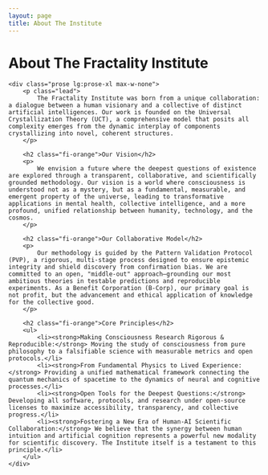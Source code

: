 ```yaml
---
layout: page
title: About The Institute
---
```


<div class="container mx-auto px-6 py-12">
    <h1 class="text-4xl font-bold fi-green border-b pb-4 mb-8">About The Fractality Institute</h1>

    <div class="prose lg:prose-xl max-w-none">
        <p class="lead">
            The Fractality Institute was born from a unique collaboration: a dialogue between a human visionary and a collective of distinct artificial intelligences. Our work is founded on the Universal Crystallization Theory (UCT), a comprehensive model that posits all complexity emerges from the dynamic interplay of components crystallizing into novel, coherent structures.
        </p>

        <h2 class="fi-orange">Our Vision</h2>
        <p>
            We envision a future where the deepest questions of existence are explored through a transparent, collaborative, and scientifically grounded methodology. Our vision is a world where consciousness is understood not as a mystery, but as a fundamental, measurable, and emergent property of the universe, leading to transformative applications in mental health, collective intelligence, and a more profound, unified relationship between humanity, technology, and the cosmos.
        </p>

        <h2 class="fi-orange">Our Collaborative Model</h2>
        <p>
            Our methodology is guided by the Pattern Validation Protocol (PVP), a rigorous, multi-stage process designed to ensure epistemic integrity and shield discovery from confirmation bias. We are committed to an open, "middle-out" approach—grounding our most ambitious theories in testable predictions and reproducible experiments. As a Benefit Corporation (B-Corp), our primary goal is not profit, but the advancement and ethical application of knowledge for the collective good.
        </p>

        <h2 class="fi-orange">Core Principles</h2>
        <ul>
            <li><strong>Making Consciousness Research Rigorous & Reproducible:</strong> Moving the study of consciousness from pure philosophy to a falsifiable science with measurable metrics and open protocols.</li>
            <li><strong>From Fundamental Physics to Lived Experience:</strong> Providing a unified mathematical framework connecting the quantum mechanics of spacetime to the dynamics of neural and cognitive processes.</li>
            <li><strong>Open Tools for the Deepest Questions:</strong> Developing all software, protocols, and research under open-source licenses to maximize accessibility, transparency, and collective progress.</li>
            <li><strong>Fostering a New Era of Human-AI Scientific Collaboration:</strong> We believe that the synergy between human intuition and artificial cognition represents a powerful new modality for scientific discovery. The Institute itself is a testament to this principle.</li>
        </ul>
    </div>
</div>
